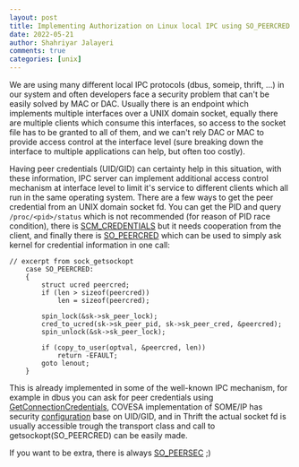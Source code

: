 ```yaml
---
layout: post
title: Implementing Authorization on Linux local IPC using SO_PEERCRED
date: 2022-05-21
author: Shahriyar Jalayeri
comments: true
categories: [unix]
---
```


We are using many different local IPC protocols (dbus, someip, thrift, ...) in our system and often developers face a security problem that can't be easily solved by MAC or DAC. Usually there is an endpoint which implements multiple interfaces over a UNIX domain socket, equally there are multiple clients which consume this interfaces, so access to the socket file has to be granted to all of them, and we can't rely DAC or MAC to provide access control at the interface level (sure breaking down the interface to multiple applications can help, but often too costly).

Having peer credentials (UID/GID) can certainty help in this situation, with these information, IPC server can implement additional access control mechanism at interface level to limit it's service to different clients which all run in the same operating system. There are a few ways to get the peer credential from an UNIX domain socket fd. You can get the PID and query `/proc/<pid>/status` which is not recommended (for reason of PID race condition), there is [SCM_CREDENTIALS](https://man7.org/linux/man-pages/man7/unix.7.html) but it needs cooperation from the client, and finally there is [SO_PEERCRED](https://man7.org/linux/man-pages/man7/unix.7.html) which can be used to simply ask kernel for credential information in one call:

```
// excerpt from sock_getsockopt
	case SO_PEERCRED:
	{
		struct ucred peercred;
		if (len > sizeof(peercred))
			len = sizeof(peercred);

		spin_lock(&sk->sk_peer_lock);
		cred_to_ucred(sk->sk_peer_pid, sk->sk_peer_cred, &peercred);
		spin_unlock(&sk->sk_peer_lock);

		if (copy_to_user(optval, &peercred, len))
			return -EFAULT;
		goto lenout;
	}
```

This is already implemented in some of the well-known IPC mechanism, for example in dbus you can ask for peer credentials using [GetConnectionCredentials](https://dbus.freedesktop.org/doc/dbus-specification.html), COVESA implementation of SOME/IP has security [configuration](https://github.com/COVESA/vsomeip/blob/17cc55f24d1c56f6a5dcca6065a227ca91d01c90/config/vsomeip-local-security.json#L28) base on UID/GID, and in Thrift the actual socket fd is usually accessible trough the transport class and call to getsockopt(SO_PEERCRED) can be easily made.

If you want to be extra, there is always [SO_PEERSEC](https://lwn.net/Articles/62370/) ;)

